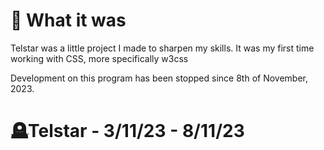 # 🔗 What it was
Telstar was a little project I made to sharpen my skills. It was my first time working with CSS, more specifically w3css

Development on this program has been stopped since 8th of November, 2023. 

# 🪦Telstar - 3/11/23 - 8/11/23
